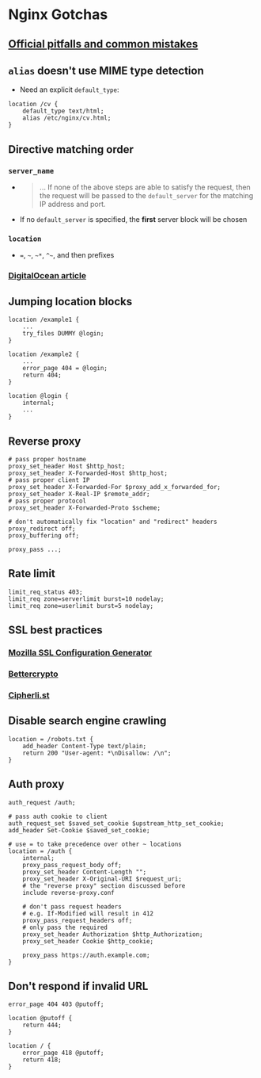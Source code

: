 # Nginx Gotchas

## [Official pitfalls and common mistakes](https://www.nginx.com/resources/wiki/start/topics/tutorials/config_pitfalls/)

## `alias` doesn't use MIME type detection
- Need an explicit `default_type`:
```nginx
location /cv {
    default_type text/html;
    alias /etc/nginx/cv.html;
}
```

## Directive matching order
### `server_name`
- > ... If none of the above steps are able to satisfy the request, then the request will be passed to the `default_server` for the matching IP address and port.
- If no `default_server` is specified, the **first** server block will be chosen
### `location`
- `=`, `~`, `~*`, `^~`, and then prefixes
### [DigitalOcean article](https://www.digitalocean.com/community/tutorials/understanding-nginx-server-and-location-block-selection-algorithms)

## Jumping location blocks
```nginx
location /example1 {
    ...
    try_files DUMMY @login;
}

location /example2 {
    ...
    error_page 404 = @login;
    return 404;
}

location @login {
    internal;
    ...
}
```

## Reverse proxy
```nginx
# pass proper hostname
proxy_set_header Host $http_host;
proxy_set_header X-Forwarded-Host $http_host;
# pass proper client IP
proxy_set_header X-Forwarded-For $proxy_add_x_forwarded_for;
proxy_set_header X-Real-IP $remote_addr;
# pass proper protocol
proxy_set_header X-Forwarded-Proto $scheme;

# don't automatically fix "location" and "redirect" headers
proxy_redirect off;
proxy_buffering off;

proxy_pass ...; 
```

## Rate limit
```nginx
limit_req_status 403;
limit_req zone=serverlimit burst=10 nodelay;
limit_req zone=userlimit burst=5 nodelay;
```

## SSL best practices
### [Mozilla SSL Configuration Generator](https://ssl-config.mozilla.org/)
### [Bettercrypto](https://bettercrypto.org/#_nginx)
### [Cipherli.st](https://cipherli.st/)

## Disable search engine crawling
```nginx
location = /robots.txt {
    add_header Content-Type text/plain;
    return 200 "User-agent: *\nDisallow: /\n";
}
```

## Auth proxy
```nginx
auth_request /auth;

# pass auth cookie to client
auth_request_set $saved_set_cookie $upstream_http_set_cookie;
add_header Set-Cookie $saved_set_cookie;

# use = to take precedence over other ~ locations
location = /auth {
    internal;
    proxy_pass_request_body off;
    proxy_set_header Content-Length "";
    proxy_set_header X-Original-URI $request_uri;
    # the "reverse proxy" section discussed before
    include reverse-proxy.conf

    # don't pass request headers
    # e.g. If-Modified will result in 412
    proxy_pass_request_headers off;
    # only pass the required
    proxy_set_header Authorization $http_Authorization;
    proxy_set_header Cookie $http_cookie;

    proxy_pass https://auth.example.com; 
}
```

## Don't respond if invalid URL
```nginx
error_page 404 403 @putoff;

location @putoff {
    return 444;
}

location / {
    error_page 418 @putoff;
    return 418;
}
```